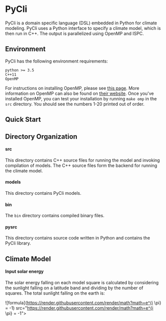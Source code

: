 # PyCli

PyCli is a domain specific language (DSL) embedded in Python for climate
modeling. PyCli uses a Python interface to specify a climate model, which
is then run in C++. The output is parallelized using OpenMP and ISPC.

## Environment

PyCli has the following environment requirements:

```
python >= 3.5
C++11
OpenMP
```

For instructions on installing OpenMP, please see [this page](https://www.geeksforgeeks.org/openmp-introduction-with-installation-guide/). More information on
OpenMP can also be found on [their website](https://www.openmp.org/). Once you've
installed OpenMP, you can test your installation by running `make omp` in the
`src` directory. You should see the numbers 1-20 printed out of order.

## Quick Start

## Directory Organization

#### src
This directory contains C++ source files for running the model and invoking compilation of models. 
The C++ source files form the backend for running the climate model.

#### models
This directory contains PyCli models.

#### bin
The `bin` directory contains compiled binary files.

#### pysrc
This directory contains source code written in Python and contains the PyCli library.

## Climate Model

#### Input solar energy
The solar energy falling on each model square is calculated by considering the sunlight falling
on a latitude band and dividing by the number of squares. The total sunlight falling on the earth
is:

![formula](https://render.githubusercontent.com/render/math?math=e^{i \pi} = -1)
src="https://render.githubusercontent.com/render/math?math=e^{i \pi} = -1">

